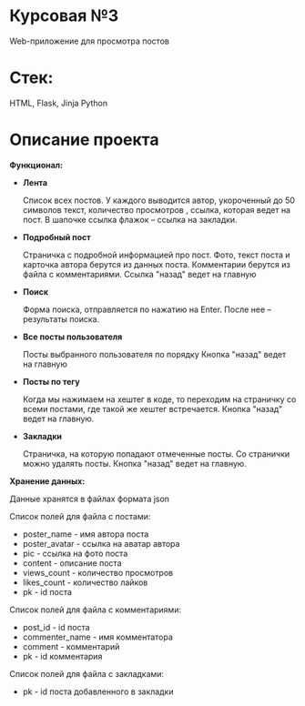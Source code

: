 # Курсовая №3

Web-приложение для просмотра постов

# Стек:

HTML, Flask, Jinja Python

# Описание проекта

<B>Функционал:</B>

- **Лента**

  Список всех постов. У каждого выводится автор, укороченный до 50 символов текст, количество просмотров , ссылка,
  которая ведет на пост.
  В шапочке ссылка флажок – ссылка на закладки.


- **Подробный пост**

  Страничка с подробной информацией про пост.
  Фото, текст поста и карточка автора берутся из данных поста.
  Комментарии берутся из файла с комментариями.
  Ссылка "назад" ведет на главную


- **Поиск**

  Форма поиска, отправляется по нажатию на Enter. После нее – результаты поиска.


- **Все посты пользователя**

  Посты выбранного пользователя по порядку
  Кнопка "назад" ведет на главную


- **Посты по тегу**

  Когда мы нажимаем на хештег в коде, то переходим на страничку со всеми постами, где такой же хештег встречается.
  Кнопка "назад" ведет на главную.


- **Закладки**

  Страничка, на которую попадают отмеченные посты.
  Со странички можно удалять посты.
  Кнопка "назад" ведет на главную.

<B>Хранение данных:</B>

Данные хранятся в файлах формата json

Список полей для файла с постами:

- poster_name - имя автора поста
- poster_avatar - ссылка на аватар автора
- pic - ссылка на фото поста
- content - описание поста
- views_count - количество просмотров
- likes_count - количество лайков
- pk - id поста

Список полей для файла с комментариями:

- post_id - id поста
- commenter_name - имя комментатора
- comment - комментарий
- pk - id комментария

Список полей для файла с закладками:

- pk - id поста добавленного в закладки
